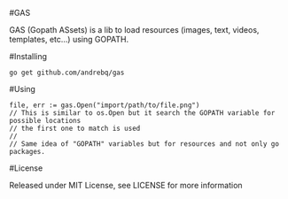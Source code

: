 #GAS

GAS (Gopath ASsets) is a lib to load resources (images, text, videos, templates, etc...) using GOPATH.

#Installing

	go get github.com/andrebq/gas

#Using

	file, err := gas.Open("import/path/to/file.png")
	// This is similar to os.Open but it search the GOPATH variable for possible locations
	// the first one to match is used
	//
	// Same idea of "GOPATH" variables but for resources and not only go packages.

#License

Released under MIT License, see LICENSE for more information
